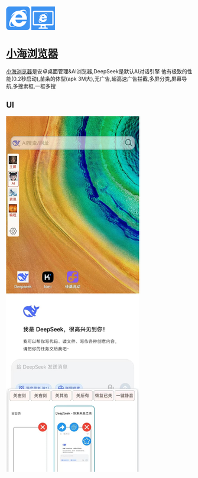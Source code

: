 <img src="./assets/logo_512.png" width="64" height="auto" /> <img src="./assets/desktop_512.png" width="64" height="auto" /> 

# [小海浏览器](https://m.malink.cn/s/7JFfIv)


[小海浏览器](https://m.malink.cn/s/7JFfIv)是安卓桌面管理&AI浏览器,DeepSeek是默认AI对话引擎
他有极致的性能(0.2秒启动),苗条的体型(apk 3M大),无广告,超高速广告拦截,多屏分类,屏幕导航,多搜索框,一框多搜


## UI

<img src="./assets/deepseek3-4t.jpg" width="360" height="auto" />
<img src="./assets/deepseek3-4_2t.jpg" width="360" height="auto" />

